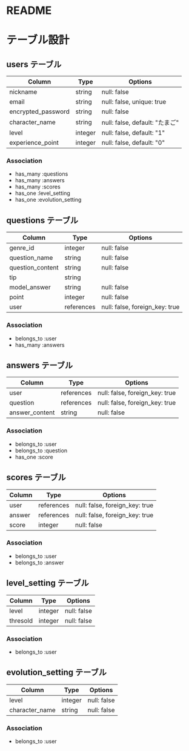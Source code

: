 # README
# テーブル設計

## users テーブル
| Column             | Type    | Options                       |
| ------------------ | ------- | ----------------------------- |
| nickname           | string  | null: false                   |
| email              | string  | null: false, unique: true     |
| encrypted_password | string  | null: false                   |
| character_name     | string  | null: false, default: "たまご" |
| level              | integer | null: false, default: "1"     |
| experience_point   | integer | null: false, default: "0"     |

### Association

- has_many :questions
- has_many :answers
- has_many :scores
- has_one  :level_setting
- has_one  :evolution_setting


## questions テーブル
| Column             | Type       | Options                        |
| ------------------ | ---------- | ------------------------------ |
| genre_id           | integer    | null: false                    |
| question_name      | string     | null: false                    |
| question_content   | string     | null: false                    |
| tip                | string     |                                |
| model_answer       | string     | null: false                    |
| point              | integer    | null: false                    |
| user               | references | null: false, foreign_key: true |

### Association
- belongs_to :user
- has_many   :answers


## answers テーブル
| Column             | Type       | Options                        |
| ------------------ | ---------- | ------------------------------ |
| user               | references | null: false, foreign_key: true |
| question           | references | null: false, foreign_key: true |
| answer_content     | string     | null: false                    |

### Association
- belongs_to :user
- belongs_to :question
- has_one    :score


## scores テーブル
| Column   | Type       | Options                        |
| -------- | ---------- | ------------------------------ |
| user     | references | null: false, foreign_key: true |
| answer   | references | null: false, foreign_key: true |
| score    | integer    | null: false                    |

### Association
- belongs_to :user
- belongs_to :answer


## level_setting テーブル
| Column             | Type    | Options      |
| ------------------ | ------- | ------------ |
| level              | integer | null: false  |
| thresold           | integer | null: false  |

### Association
- belongs_to :user


## evolution_setting テーブル
| Column             | Type    | Options      |
| ------------------ | ------- | ------------ |
| level              | integer | null: false  |
| character_name     | string  | null: false  |

### Association
- belongs_to :user